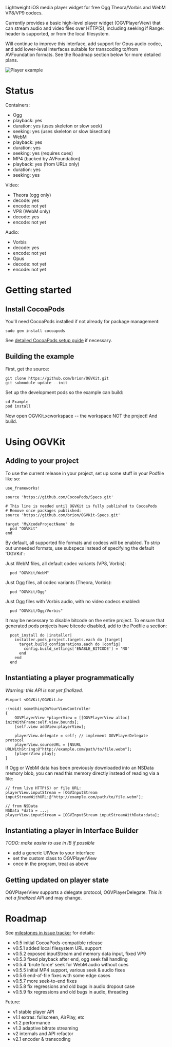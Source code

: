 Lightweight iOS media player widget for free Ogg Theora/Vorbis and WebM VP8/VP9 codecs.

Currently provides a basic high-level player widget (OGVPlayerView) that can stream
audio and video files over HTTP(S), including seeking if Range: header is supported,
or from the local filesystem.

Will continue to improve this interface, add support for Opus audio codec, and add
lower-level interfaces suitable for transcoding to/from AVFoundation formats. See the
Roadmap section below for more detailed plans.

![Player example](https://raw.githubusercontent.com/brion/OGVKit/master/Docs/images/example.jpg)

# Status

Containers:
* Ogg
 * playback: yes
 * duration: yes (uses skeleton or slow seek)
 * seeking: yes  (uses skeleton or slow bisection)
* WebM
 * playback: yes
 * duration: yes
 * seeking: yes (requires cues)
* MP4 (backed by AVFoundation)
 * playback: yes (from URLs only)
 * duration: yes
 * seeking: yes

Video:
* Theora (ogg only)
 * decode: yes
 * encode: not yet
* VP8 (WebM only)
 * decode: yes
 * encode: not yet

Audio:
* Vorbis
 * decode: yes
 * encode: not yet
* Opus
 * decode: not yet
 * encode: not yet

# Getting started

## Install CocoaPods

You'll need CocoaPods installed if not already for package management:

```
sudo gem install cocoapods
```

See [detailed CocoaPods setup guide](https://guides.cocoapods.org/using/getting-started.html)
if necessary.


## Building the example

First, get the source:

```
git clone https://github.com/brion/OGVKit.git
git submodule update --init
```

Set up the development pods so the example can build:

```
cd Example
pod install
```

Now open OGVKit.xcworkspace -- the workspace NOT the project! And build.

# Using OGVKit

## Adding to your project

To use the current release in your project, set up some stuff in your Podfile like so:

```
use_frameworks!

source 'https://github.com/CocoaPods/Specs.git'

# This line is needed until OGVKit is fully published to CocoaPods
# Remove once packages published:
source 'https://github.com/brion/OGVKit-Specs.git'

target 'MyXcodeProjectName' do
  pod "OGVKit"
end
```

By default, all supported file formats and codecs will be enabled. To strip out unneeded formats, use subspecs instead of specifying the default 'OGVKit':

Just WebM files, all default codec variants (VP8, Vorbis):
```
  pod "OGVKit/WebM"
```

Just Ogg files, all codec variants (Theora, Vorbis):
```
  pod "OGVKit/Ogg"
```

Just Ogg files with Vorbis audio, with no video codecs enabled:
```
  pod "OGVKit/Ogg/Vorbis"
```

It may be necessary to disable bitcode on the entire project. To ensure that generated pods projects have bitcode disabled, add to the Podfile a section:

```
  post_install do |installer|
    installer.pods_project.targets.each do |target|
      target.build_configurations.each do |config|
        config.build_settings['ENABLE_BITCODE'] = 'NO'
      end
    end
  end
```


## Instantiating a player programmatically

*Warning: this API is not yet finalized.*

```
#import <OGVKit/OGVKit.h>

-(void) somethingOnYourViewController
{
    OGVPlayerView *playerView = [[OGVPlayerView alloc] initWithFrame:self.view.bounds];
    [self.view addView:playerView];
    
    playerView.delegate = self; // implement OGVPlayerDelegate protocol
    playerView.sourceURL = [NSURL URLWithString:@"http://example.com/path/to/file.webm"];
    [playerView play];
}
```

If Ogg or WebM data has been previously downloaded into an NSData memory blob, you can read this memory directly instead of reading via a file:

```
// from live HTTP(S) or file URL:
playerView.inputStream = [OGVInputStream inputStreamWithURL:@"http://example.com/path/to/file.webm"];

// from NSData
NSData *data = ...;
playerView.inputStream = [OGVInputStream inputStreamWithData:data];
```

## Instantiating a player in Interface Builder

*TODO: make easier to use in IB if possible*

* add a generic UIView to your interface
* set the custom class to OGVPlayerView
* once in the program, treat as above


## Getting updated on player state

OGVPlayerView supports a delegate protocol, OGVPlayerDelegate. *This is not a finalized API* and may change.

# Roadmap

See [milestones in issue tracker](https://github.com/brion/OGVKit/milestones) for details:

* v0.5 initial CocoaPods-compatible release
* v0.5.1 added local filesystem URL support
* v0.5.2 exposed inputStream and memory data input, fixed VP9
* v0.5.3 fixed playback after end, ogg seek fail handling
* v0.5.4 'brute force' seek for WebM audio without cues
* v0.5.5 initial MP4 support, various seek & audio fixes
* v0.5.6 end-of-file fixes with some edge cases
* v0.5.7 more seek-to-end fixes
* v0.5.8 fix regressions and old bugs in audio dropout case
* v0.5.9 fix regressions and old bugs in audio, threading

Future:
* v1 stable player API
* v1.1 extras: fullscreen, AirPlay, etc
* v1.2 performance
* v1.3 adaptive bitrate streaming
* v2 internals and API refactor
* v2.1 encoder & transcoding
